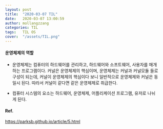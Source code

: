 ```yaml
---
layout: post
title:  "2020-03-07 TIL"
date:   2020-03-07 13:00:59
author: mollangzzang
categories: TIL
tags:	TIL OS
cover:  "/assets/TIL.png"
---
```


#### 운영체제의 역할

- 운영체제는 컴퓨터의 하드웨어를 관리하고, 하드웨어와 소프트웨어, 사용자를 매개하는 프로그램이다. 커널은 운영체제의 핵심이며, 운영체제는 커널과 커널모듈 들로 구성이 되는데, 커널이 운영체제의 핵심이다 보니 일반적으로 운영체제와 커널은 동일시 된다. 따라서 커널이 같다면 같은 운영체제로 취급한다.

- 컴퓨터 시스템의 요소는 하드웨어, 운영체제, 어플리케이션 프로그램, 유저로 나뉘게 된다.




#### Ref.

https://parksb.github.io/article/5.html
